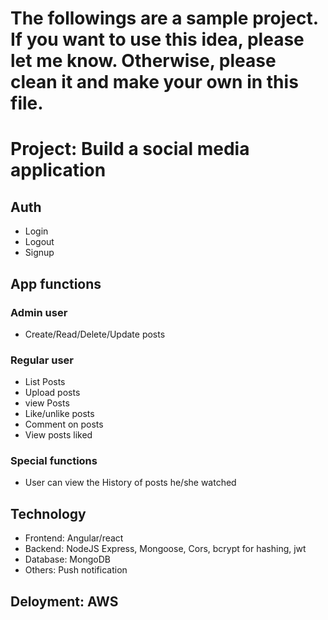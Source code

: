 # The followings are a sample project. If you want to use this idea, please let me know. Otherwise, please clean it and make your own in this file.

# Project: Build a social media application

## Auth

- Login
- Logout
- Signup

## App functions

### Admin user

- Create/Read/Delete/Update posts

### Regular user

- List Posts
- Upload posts
- view Posts
- Like/unlike posts
- Comment on posts
- View posts liked

### Special functions

- User can view the History of posts he/she watched

## Technology

- Frontend: Angular/react
- Backend: NodeJS Express, Mongoose, Cors, bcrypt for hashing, jwt
- Database: MongoDB
- Others: Push notification

## Deloyment: AWS
